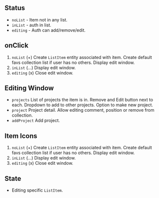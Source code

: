 ## Status

- `noList` - Item not in any list.
- `inList` - auth in list.
- `editing` - Auth can add/remove/edit.

## onClick

1. `noList` (+) Create `ListItem` entity associated with item. Create default favs collection list if user has no others. Display edit window.
1. `inList` (...) Display edit window.
1. `editing` (x) Close edit window.

## Editing Window

- `projects` List of projects the item is in. Remove and Edit button next to each. Dropdown to add to other projects. Option to make new project.
- `project` Project detail. Allow editing comment, position or remove from collection.
- `addProject` Add project.

## Item Icons
1. `noList` (+) Create `ListItem` entity associated with item. Create default favs collection list if user has no others. Display edit window.
1. `inList` (...) Display edit window.
1. `editing` (x) Close edit window.

## State
- Editing specific `ListItem`.
